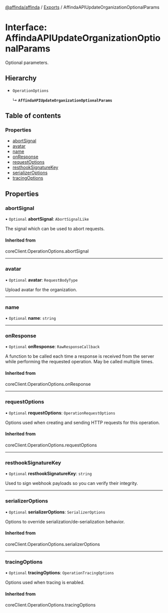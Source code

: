 [@affinda/affinda](../README.md) / [Exports](../modules.md) / AffindaAPIUpdateOrganizationOptionalParams

# Interface: AffindaAPIUpdateOrganizationOptionalParams

Optional parameters.

## Hierarchy

- `OperationOptions`

  ↳ **`AffindaAPIUpdateOrganizationOptionalParams`**

## Table of contents

### Properties

- [abortSignal](AffindaAPIUpdateOrganizationOptionalParams.md#abortsignal)
- [avatar](AffindaAPIUpdateOrganizationOptionalParams.md#avatar)
- [name](AffindaAPIUpdateOrganizationOptionalParams.md#name)
- [onResponse](AffindaAPIUpdateOrganizationOptionalParams.md#onresponse)
- [requestOptions](AffindaAPIUpdateOrganizationOptionalParams.md#requestoptions)
- [resthookSignatureKey](AffindaAPIUpdateOrganizationOptionalParams.md#resthooksignaturekey)
- [serializerOptions](AffindaAPIUpdateOrganizationOptionalParams.md#serializeroptions)
- [tracingOptions](AffindaAPIUpdateOrganizationOptionalParams.md#tracingoptions)

## Properties

### abortSignal

• `Optional` **abortSignal**: `AbortSignalLike`

The signal which can be used to abort requests.

#### Inherited from

coreClient.OperationOptions.abortSignal

___

### avatar

• `Optional` **avatar**: `RequestBodyType`

Upload avatar for the organization.

___

### name

• `Optional` **name**: `string`

___

### onResponse

• `Optional` **onResponse**: `RawResponseCallback`

A function to be called each time a response is received from the server
while performing the requested operation.
May be called multiple times.

#### Inherited from

coreClient.OperationOptions.onResponse

___

### requestOptions

• `Optional` **requestOptions**: `OperationRequestOptions`

Options used when creating and sending HTTP requests for this operation.

#### Inherited from

coreClient.OperationOptions.requestOptions

___

### resthookSignatureKey

• `Optional` **resthookSignatureKey**: `string`

Used to sign webhook payloads so you can verify their integrity.

___

### serializerOptions

• `Optional` **serializerOptions**: `SerializerOptions`

Options to override serialization/de-serialization behavior.

#### Inherited from

coreClient.OperationOptions.serializerOptions

___

### tracingOptions

• `Optional` **tracingOptions**: `OperationTracingOptions`

Options used when tracing is enabled.

#### Inherited from

coreClient.OperationOptions.tracingOptions
